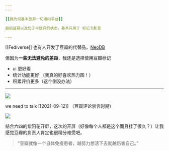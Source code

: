 ```yaml
---
---

[[我为何基本放弃一切墙内平台]]

目前豆瓣以及处于半放弃的状态，基本只用于 标记书影音

---
```

[[Fediverse]] 也有人开发了豆瓣的代替品，[NeoDB](https://about.neodb.social/doc/howto/)

但因为**一些无法避免的差距**，我还是选择使用豆瓣标记
- ui 更好看  
- 统计功能更好 （我真的好喜欢热力图！）
- 积累评价更多（这个倒没办法）

---
![](https://picture-guan.oss-cn-hangzhou.aliyuncs.com/20220821044025.png)


we need to talk [[2021-09-12]] （豆瓣评论禁言时期）

![](https://picture-guan.oss-cn-hangzhou.aliyuncs.com/20220821044115.png)

结合六四的紫阳花开屏，这次的开屏（好像每个人都是这个而且挂了很久？）让我感觉豆瓣的负责人肯定也很精分难受吧。

> “豆瓣就像一个自体免疫患者，越努力想活下去就越伤害自己。”